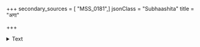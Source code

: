 +++
secondary_sources = [ "MSS_0181",]
jsonClass = "Subhaashita"
title = "अगा"

+++

<details><summary>Text</summary>

अगा गाङ्गाङ्गकाकाकगाहकाघककाकहा।  
अहाहाङ्क खगाङ्कागकङ्कागखगकाकक॥
</details>
